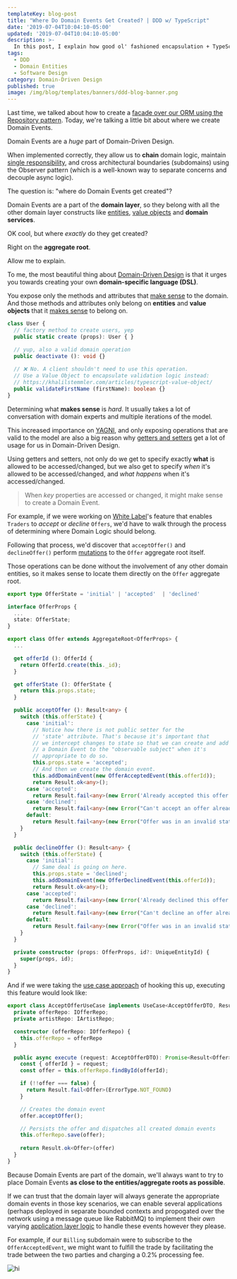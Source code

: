 ```yaml
---
templateKey: blog-post
title: "Where Do Domain Events Get Created? | DDD w/ TypeScript"
date: '2019-07-04T10:04:10-05:00'
updated: '2019-07-04T10:04:10-05:00'
description: >-
  In this post, I explain how good ol' fashioned encapsulation + TypeScript getters and setters enable us to effectively create Domain Events directly from the aggregate roots in our domain-driven design projects.
tags:
  - DDD
  - Domain Entities
  - Software Design
category: Domain-Driven Design
published: true
image: /img/blog/templates/banners/ddd-blog-banner.png
---
```


Last time, we talked about how to create a [facade over our ORM using the Repository pattern](/articles/typescript-domain-driven-design/repository-dto-mapper/). Today, we're talking a little bit about where we create Domain Events.

Domain Events are a _huge_ part of Domain-Driven Design. 

When implemented correctly, they allow us to **chain** domain logic, maintain [single responsibility](/articles/solid-principles/solid-typescript/), and cross architectural boundaries (subdomains) using the Observer pattern (which is a well-known way to separate concerns and decouple async logic).

The question is: "where do Domain Events get created"? 

Domain Events are a part of the **domain layer**, so they belong with all the other domain layer constructs like [entities](/articles/typescript-domain-driven-design/entities/), [value objects](/articles/typescript-value-object/) and **domain services**.

OK cool, but where _exactly_ do they get created?

Right on the **aggregate root**.

Allow me to explain.

To me, the most beautiful thing about [Domain-Driven Design](/articles/domain-driven-design-intro/) is that it urges you towards creating your own **domain-specific language (DSL)**. 

You expose only the methods and attributes that <u>make sense</u> to the domain. And those methods and attributes only belong on **entities** and **value objects** that it <u>makes sense</u> to belong on.

```typescript
class User {
  // factory method to create users, yep
  public static create (props): User { }  

  // yup, also a valid domain operation
  public deactivate (): void {}       
  
  // ❌ No. A client shouldn't need to use this operation.
  // Use a Value Object to encapsulate validation logic instead: 
  // https://khalilstemmler.com/articles/typescript-value-object/  
  public validateFirstName (firstName): boolean {}            
}
```

Determining what **makes sense** is _hard_. It usually takes a lot of conversation with domain experts and multiple iterations of the model.

This increased importance on [YAGNI](/wiki/yagni/), and only exposing operations that are valid to the model are also a big reason why [getters and setters](/blogs/typescript/getters-and-setters/) get a lot of usage for us in Domain-Driven Design. 

Using getters and setters, not only do we get to specify exactly **what** is allowed to be accessed/changed, but we also get to specify _when_ it's allowed to be accessed/changed, and _what happens_ when it's accessed/changed. 

> When _key_ properties are accessed or changed, it might make sense to create a Domain Event.

For example, if we were working on [White Label](https://github.com/stemmlerjs/white-label)'s feature that enables `Traders` to _accept_ or _decline_ `Offers`, we'd have to walk through the process of determining where Domain Logic should belong.

Following that process, we'd discover that `acceptOffer()` and `declineOffer()` perform <u>mutations</u> to the `Offer` aggregate root itself. 

Those operations can be done without the involvement of any other domain entities, so it makes sense to locate them directly on the `Offer` aggregate root.

```typescript
export type OfferState = 'initial' | 'accepted'  | 'declined'

interface OfferProps {
  ...
  state: OfferState;
}

export class Offer extends AggregateRoot<OfferProps> {
  ...

  get offerId (): OfferId {
    return OfferId.create(this._id);
  }

  get offerState (): OfferState {
    return this.props.state;
  }

  public acceptOffer (): Result<any> {
    switch (this.offerState) {
      case 'initial':
        // Notice how there is not public setter for the
        // 'state' attribute. That's because it's important that
        // we intercept changes to state so that we can create and add
        // a Domain Event to the "observable subject" when it's
        // appropriate to do so.
        this.props.state = 'accepted';
        // And then we create the domain event.
        this.addDomainEvent(new OfferAcceptedEvent(this.offerId));
        return Result.ok<any>();
      case 'accepted':
        return Result.fail<any>(new Error('Already accepted this offer'));
      case 'declined':
        return Result.fail<any>(new Error("Can't accept an offer already declined"));
      default:
        return Result.fail<any>(new Error("Offer was in an invalid state"));
    }
  }

  public declineOffer (): Result<any> {
    switch (this.offerState) {
      case 'initial':
        // Same deal is going on here.
        this.props.state = 'declined';
        this.addDomainEvent(new OfferDeclinedEvent(this.offerId));
        return Result.ok<any>();
      case 'accepted':
        return Result.fail<any>(new Error('Already declined this offer'));
      case 'declined':
        return Result.fail<any>(new Error("Can't decline an offer already declined"));
      default:
        return Result.fail<any>(new Error("Offer was in an invalid state"));
    }
  }

  private constructor (props: OfferProps, id?: UniqueEntityId) {
    super(props, id);
  }
}
```

And if we were taking the [use case approach](/articles/enterprise-typescript-nodejs/application-layer-use-cases/) of hooking this up, executing this feature would look like:

```typescript
export class AcceptOfferUseCase implements UseCase<AcceptOfferDTO, Result<Offer>> {
  private offerRepo: IOfferRepo;
  private artistRepo: IArtistRepo;

  constructor (offerRepo: IOfferRepo) {
    this.offerRepo = offerRepo
  }

  public async execute (request: AcceptOfferDTO): Promise<Result<Offer>> {
    const { offerId } = request;
    const offer = this.offerRepo.findById(offerId);

    if (!!offer === false) {
      return Result.fail<Offer>(ErrorType.NOT_FOUND)
    }

    // Creates the domain event
    offer.acceptOffer();

    // Persists the offer and dispatches all created domain events
    this.offerRepo.save(offer);
    
    return Result.ok<Offer>(offer)
  }
}
```

Because Domain Events are part of the domain, we'll always want to try to place Domain Events **as close to the entities/aggregate roots as possible**.

If we can trust that the domain layer will always generate the appropriate domain events in those key scenarios, we can enable several applications (perhaps deployed in separate bounded contexts and propogated over the network using a message queue like RabbitMQ) to implement their _own_ varying [application layer logic](/articles/enterprise-typescript-nodejs/application-layer-use-cases/) to handle these events however they please.

For example, if our `Billing` subdomain were to subscribe to the `OfferAcceptedEvent`, we might want to fulfill the trade by facilitating the trade between the two parties and charging a 0.2% processing fee.

![hi](/img/blog/domain-events/offer-accepted-event.svg)